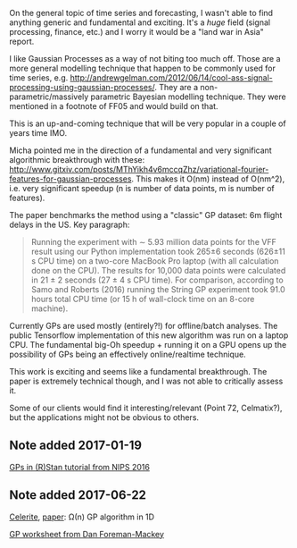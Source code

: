 On the general topic of time series and forecasting, I wasn't able to find
anything generic and fundamental and exciting. It's a _huge_ field (signal
processing, finance, etc.) and I worry it would be a "land war in Asia" report.

I like Gaussian Processes as a way of not biting too much off. Those are a more
general modelling technique that happen to be commonly used for time series,
e.g.
http://andrewgelman.com/2012/06/14/cool-ass-signal-processing-using-gaussian-processes/.
They are a non-parametric/massively parametric Bayesian modelling technique.
They were mentioned in a footnote of FF05 and would build on that.

This is an up-and-coming technique that will be very popular in a couple of
years time IMO.

Micha pointed me in the direction of a fundamental and very significant
algorithmic breakthrough with these:
http://www.gitxiv.com/posts/MThYikh4v6mccqZhz/variational-fourier-features-for-gaussian-processes.
This makes it O(nm) instead of O(nm^2), i.e. very significant speedup (n is
number of data points, m is number of features).

The paper benchmarks the method using a "classic" GP dataset: 6m flight delays
in the US. Key paragraph:

> Running the experiment with ∼ 5.93 million data points for the VFF result using
> our Python implementation took 265±6 seconds (626±11 s CPU time) on a two-core
> MacBook Pro laptop (with all calculation done on the CPU). The results for
> 10,000 data points were calculated in 21 ± 2 seconds (27 ± 4 s CPU time). For
> comparison, according to Samo and Roberts (2016) running the String GP
> experiment took 91.0 hours total CPU time (or 15 h of wall-clock time on an
> 8-core machine).

Currently GPs are used mostly (entirely?!) for offline/batch analyses. The
public Tensorflow implementation of this new algorithm was run on a laptop CPU.
The fundamental big-Oh speedup + running it on a GPU opens up the possibility
of GPs being an effectively online/realtime technique.

This work is exciting and seems like a fundamental breakthrough. The paper is
extremely technical though, and I was not able to critically assess it.

Some of our clients would find it interesting/relevant (Point 72, Celmatix?),
but the applications might not be obvious to others.

## Note added 2017-01-19

[GPs in (R)Stan tutorial from NIPS 2016](https://github.com/rtrangucci/gps_in_stan/)

## Note added 2017-06-22

[Celerite](http://celerite.readthedocs.io/en/latest/), [paper](https://arxiv.org/abs/1703.09710): Ω(n) GP algorithm in 1D

[GP worksheet from Dan Foreman-Mackey](https://github.com/dfm/gp/blob/master/worksheet.ipynb)
